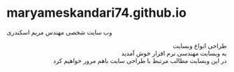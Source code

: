 # maryameskandari74.github.io
وب سایت شخصی مهندس مریم اسکندری
   <body>
    </body>
    <p dir="rtl" align="right">
    طراحی انواع وبسایت
     </br>
به وبسایت مهندسی نرم افزار خوش آمدید 
    </br>
    در این وبسایت مطالب مرتبط با طراحی سایت باهم مرور خواهیم کرد
      </p>
    
    

